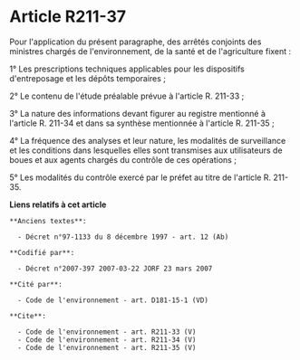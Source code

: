# Article R211-37

Pour l'application du présent paragraphe, des arrêtés conjoints des ministres chargés de l'environnement, de la santé et de
l'agriculture fixent : 

1° Les prescriptions techniques applicables pour les dispositifs d'entreposage et les dépôts temporaires ; 

2° Le contenu de l'étude préalable prévue à l'article R. 211-33 ; 

3° La nature des informations devant figurer au registre mentionné à l'article R. 211-34 et dans sa synthèse mentionnée à
l'article R. 211-35 ; 

4° La fréquence des analyses et leur nature, les modalités de surveillance et les conditions dans lesquelles elles sont
transmises aux utilisateurs de boues et aux agents chargés du contrôle de ces opérations ; 

5° Les modalités du contrôle exercé par le préfet au titre de l'article R. 211-35.

**Liens relatifs à cet article**

	**Anciens textes**:

	  - Décret n°97-1133 du 8 décembre 1997 - art. 12 (Ab)

	**Codifié par**:

	  - Décret n°2007-397 2007-03-22 JORF 23 mars 2007

	**Cité par**:

	  - Code de l'environnement - art. D181-15-1 (VD)

	**Cite**:

	  - Code de l'environnement - art. R211-33 (V)
	  - Code de l'environnement - art. R211-34 (V)
	  - Code de l'environnement - art. R211-35 (V)
